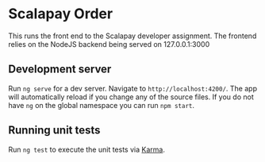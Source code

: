 # Scalapay Order

This runs the front end to the Scalapay developer assignment.
The frontend relies on the NodeJS backend being served on 127.0.0.1:3000

## Development server

Run `ng serve` for a dev server. Navigate to `http://localhost:4200/`. The app will automatically reload if you change any of the source files.
If you do not have `ng` on the global namespace you can run `npm start`.

## Running unit tests

Run `ng test` to execute the unit tests via [Karma](https://karma-runner.github.io).
